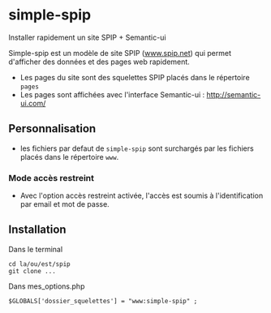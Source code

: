 # simple-spip
Installer rapidement un site SPIP + Semantic-ui


Simple-spip est un modèle de site SPIP (www.spip.net) qui permet d'afficher des données et des pages web rapidement.

- Les pages du site sont des squelettes SPIP placés dans le répertoire `pages`
- Les pages sont affichées avec l'interface Semantic-ui : http://semantic-ui.com/

## Personnalisation
- les fichiers par defaut de `simple-spip` sont surchargés par les fichiers placés dans le répertoire `www`.

### Mode accès restreint
- Avec l'option accès restreint activée, l'accès est soumis à l'identification par email et mot de passe.

## Installation

Dans le terminal
```
cd la/ou/est/spip
git clone ...
```

Dans mes_options.php
```
$GLOBALS['dossier_squelettes'] = "www:simple-spip" ;
```
